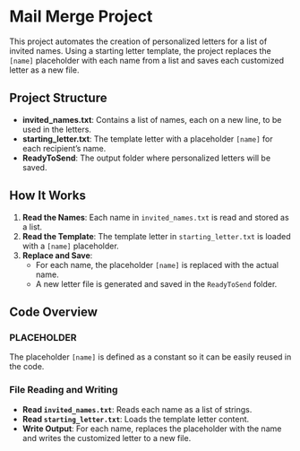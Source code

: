# Mail Merge Project

This project automates the creation of personalized letters for a list of invited names. Using a starting letter template, the project replaces the `[name]` placeholder with each name from a list and saves each customized letter as a new file.

## Project Structure

- **invited_names.txt**: Contains a list of names, each on a new line, to be used in the letters.
- **starting_letter.txt**: The template letter with a placeholder `[name]` for each recipient’s name.
- **ReadyToSend**: The output folder where personalized letters will be saved.

## How It Works

1. **Read the Names**: Each name in `invited_names.txt` is read and stored as a list.
2. **Read the Template**: The template letter in `starting_letter.txt` is loaded with a `[name]` placeholder.
3. **Replace and Save**:
   - For each name, the placeholder `[name]` is replaced with the actual name.
   - A new letter file is generated and saved in the `ReadyToSend` folder.

## Code Overview

### PLACEHOLDER

The placeholder `[name]` is defined as a constant so it can be easily reused in the code.

### File Reading and Writing

- **Read `invited_names.txt`**: Reads each name as a list of strings.
- **Read `starting_letter.txt`**: Loads the template letter content.
- **Write Output**: For each name, replaces the placeholder with the name and writes the customized letter to a new file.
